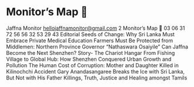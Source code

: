 # Monitor’s Map 

Jaffna Monitor
hellojaffnamonitor@gmail.com
2
Monitor’s Map

03
06
31
72
56
56
32
53
29
43
Editorial
Seeds of Change: Why 
Sri Lanka Must Embrace 
Private Medical 
Education
Farmers Must Be Protected 
from Middlemen: Northern 
Province Governor
“Nathaswara Osaiyile”
Can Jaffna Become the 
Next Shenzhen?
Story- The Chariot 
Hangar 
From Fishing Village to 
Global Hub: How Shenzhen 
Conquered Urban Growth 
and Pollution
The Human Cost of 
Corruption: Mother 
and Daughter Killed in 
Kilinochchi Accident
Gary Anandasangaree 
Breaks the Ice with Sri 
Lanka, But Not with His 
Father
Killings, Truth, Justice 
and Healing amongst 
Tamils

